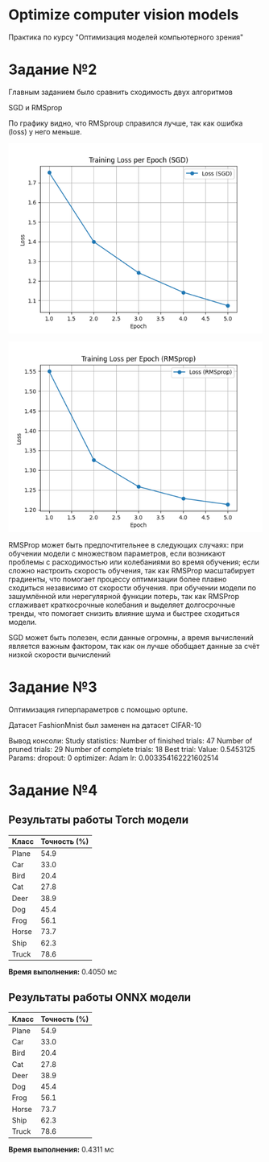 # Optimize computer vision models

Практика по курсу "Оптимизация моделей компьютерного зрения"  


# Задание №2

Главным заданием было сравнить сходимость двух алгоритмов 

SGD и RMSprop

По графику видно, что RMSproup справился лучше, так как ошибка (loss)
у него меньше. 

![loss_plot_SGD.png](loss_plot_SGD.png)

![loss_plot_RMSprop.png](loss_plot_RMSprop.png)

RMSProp может быть предпочтительнее в следующих случаях:
при обучении модели с множеством параметров, если возникают проблемы 
с расходимостью или колебаниями во время обучения; 
если сложно настроить скорость обучения, 
так как RMSProp масштабирует градиенты, 
что помогает процессу оптимизации более плавно сходиться независимо 
от скорости обучения.
при обучении модели по зашумлённой или нерегулярной функции потерь,
так как RMSProp сглаживает краткосрочные колебания и выделяет долгосрочные
тренды, что помогает снизить влияние шума и быстрее сходиться модели.

SGD может быть полезен, если данные огромны,
а время вычислений является важным фактором, 
так как он лучше обобщает данные за счёт низкой скорости вычислений

# Задание №3
Оптимизация гиперпараметров с помощью optune.

Датасет FashionMnist был заменен на датасет CIFAR-10

Вывод консоли:
    Study statistics: 
    Number of finished trials: 47 
    Number of pruned trials: 29 
    Number of complete trials: 18 
Best trial: 
    Value: 0.5453125 
    Params: dropout: 0 optimizer: Adam lr: 0.003354162221602514


# Задание №4

## Результаты работы Torch модели

| Класс  | Точность (%) |
|--------|--------------|
| Plane  | 54.9         |
| Car    | 33.0         |
| Bird   | 20.4         |
| Cat    | 27.8         |
| Deer   | 38.9         |
| Dog    | 45.4         |
| Frog   | 56.1         |
| Horse  | 73.7         |
| Ship   | 62.3         |
| Truck  | 78.6         |

**Время выполнения:** 0.4050 мс

## Результаты работы ONNX модели

| Класс  | Точность (%) |
|--------|--------------|
| Plane  | 54.9         |
| Car    | 33.0         |
| Bird   | 20.4         |
| Cat    | 27.8         |
| Deer   | 38.9         |
| Dog    | 45.4         |
| Frog   | 56.1         |
| Horse  | 73.7         |
| Ship   | 62.3         |
| Truck  | 78.6         |

**Время выполнения:** 0.4311 мс